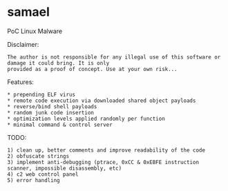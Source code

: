 # samael
PoC Linux Malware

Disclaimer:

	The author is not responsible for any illegal use of this software or damage it could bring. It is only
	provided as a proof of concept. Use at your own risk...

Features:

	* prepending ELF virus
	* remote code execution via downloaded shared object payloads
	* reverse/bind shell payloads
	* random junk code insertion
	* optimization levels applied randomly per function
	* minimal command & control server
	
TODO:

	1) clean up, better comments and improve readability of the code
	2) obfuscate strings
	3) implement anti-debugging (ptrace, 0xCC & 0xEBFE instruction scanner, impossible disassembly, etc)
	4) c2 web control panel
	5) error handling
